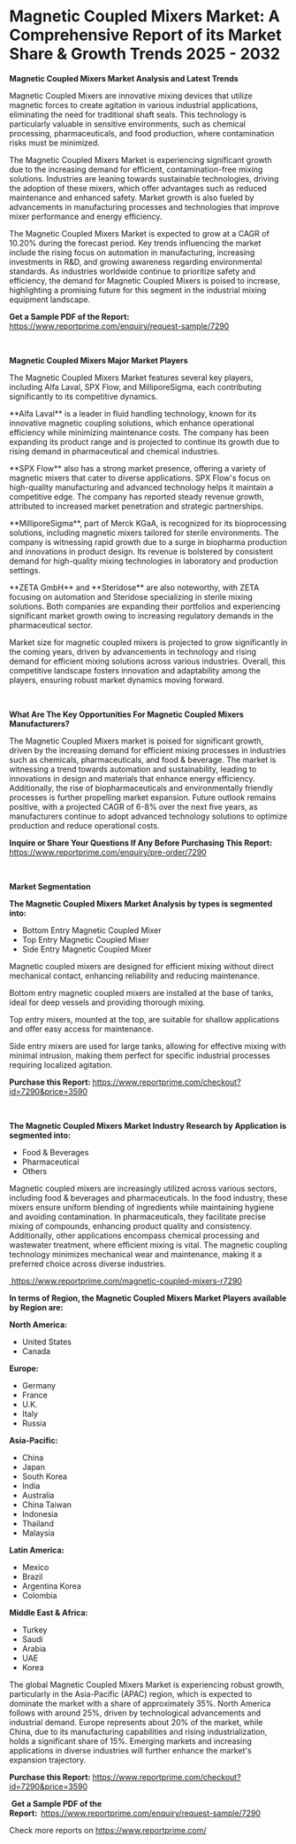 <p><h1>Magnetic Coupled Mixers Market: A Comprehensive Report of its Market Share & Growth Trends 2025 - 2032</h1></p><p><strong>Magnetic Coupled Mixers Market Analysis and Latest Trends</strong></p>
<p><p>Magnetic Coupled Mixers are innovative mixing devices that utilize magnetic forces to create agitation in various industrial applications, eliminating the need for traditional shaft seals. This technology is particularly valuable in sensitive environments, such as chemical processing, pharmaceuticals, and food production, where contamination risks must be minimized. </p><p>The Magnetic Coupled Mixers Market is experiencing significant growth due to the increasing demand for efficient, contamination-free mixing solutions. Industries are leaning towards sustainable technologies, driving the adoption of these mixers, which offer advantages such as reduced maintenance and enhanced safety. Market growth is also fueled by advancements in manufacturing processes and technologies that improve mixer performance and energy efficiency.</p><p>The Magnetic Coupled Mixers Market is expected to grow at a CAGR of 10.20% during the forecast period. Key trends influencing the market include the rising focus on automation in manufacturing, increasing investments in R&D, and growing awareness regarding environmental standards. As industries worldwide continue to prioritize safety and efficiency, the demand for Magnetic Coupled Mixers is poised to increase, highlighting a promising future for this segment in the industrial mixing equipment landscape.</p></p>
<p><strong>Get a Sample PDF of the Report:&nbsp;</strong> <a href="https://www.reportprime.com/enquiry/request-sample/7290?utm_campaign=3452&utm_medium=2&utm_source=Github&utm_content=ia&utm_term=19032025&utm_id=magnetic-coupled-mixers">https://www.reportprime.com/enquiry/request-sample/7290</a></p>
<p>&nbsp;</p>
<p><strong>Magnetic Coupled Mixers Major Market Players</strong></p>
<p><p>The Magnetic Coupled Mixers Market features several key players, including Alfa Laval, SPX Flow, and MilliporeSigma, each contributing significantly to its competitive dynamics.</p><p>**Alfa Laval** is a leader in fluid handling technology, known for its innovative magnetic coupling solutions, which enhance operational efficiency while minimizing maintenance costs. The company has been expanding its product range and is projected to continue its growth due to rising demand in pharmaceutical and chemical industries.</p><p>**SPX Flow** also has a strong market presence, offering a variety of magnetic mixers that cater to diverse applications. SPX Flow's focus on high-quality manufacturing and advanced technology helps it maintain a competitive edge. The company has reported steady revenue growth, attributed to increased market penetration and strategic partnerships.</p><p>**MilliporeSigma**, part of Merck KGaA, is recognized for its bioprocessing solutions, including magnetic mixers tailored for sterile environments. The company is witnessing rapid growth due to a surge in biopharma production and innovations in product design. Its revenue is bolstered by consistent demand for high-quality mixing technologies in laboratory and production settings.</p><p>**ZETA GmbH** and **Steridose** are also noteworthy, with ZETA focusing on automation and Steridose specializing in sterile mixing solutions. Both companies are expanding their portfolios and experiencing significant market growth owing to increasing regulatory demands in the pharmaceutical sector.</p><p>Market size for magnetic coupled mixers is projected to grow significantly in the coming years, driven by advancements in technology and rising demand for efficient mixing solutions across various industries. Overall, this competitive landscape fosters innovation and adaptability among the players, ensuring robust market dynamics moving forward.</p></p>
<p>&nbsp;</p>
<p><strong>What Are The Key Opportunities For Magnetic Coupled Mixers Manufacturers?</strong></p>
<p><p>The Magnetic Coupled Mixers market is poised for significant growth, driven by the increasing demand for efficient mixing processes in industries such as chemicals, pharmaceuticals, and food & beverage. The market is witnessing a trend towards automation and sustainability, leading to innovations in design and materials that enhance energy efficiency. Additionally, the rise of biopharmaceuticals and environmentally friendly processes is further propelling market expansion. Future outlook remains positive, with a projected CAGR of 6-8% over the next five years, as manufacturers continue to adopt advanced technology solutions to optimize production and reduce operational costs.</p></p>
<p><strong>Inquire or Share Your Questions If Any Before Purchasing This Report:</strong> <a href="https://www.reportprime.com/enquiry/pre-order/7290?utm_campaign=3452&utm_medium=2&utm_source=Github&utm_content=ia&utm_term=19032025&utm_id=magnetic-coupled-mixers">https://www.reportprime.com/enquiry/pre-order/7290</a></p>
<p>&nbsp;</p>
<p><strong>Market Segmentation</strong></p>
<p><strong>The Magnetic Coupled Mixers Market Analysis by types is segmented into:</strong></p>
<p><ul><li>Bottom Entry Magnetic Coupled Mixer</li><li>Top Entry Magnetic Coupled Mixer</li><li>Side Entry Magnetic Coupled Mixer</li></ul></p>
<p><p>Magnetic coupled mixers are designed for efficient mixing without direct mechanical contact, enhancing reliability and reducing maintenance. </p><p>Bottom entry magnetic coupled mixers are installed at the base of tanks, ideal for deep vessels and providing thorough mixing. </p><p>Top entry mixers, mounted at the top, are suitable for shallow applications and offer easy access for maintenance. </p><p>Side entry mixers are used for large tanks, allowing for effective mixing with minimal intrusion, making them perfect for specific industrial processes requiring localized agitation.</p></p>
<p><strong>Purchase this Report:&nbsp;</strong><a href="https://www.reportprime.com/checkout?id=7290&price=3590&utm_campaign=3452&utm_medium=2&utm_source=Github&utm_content=ia&utm_term=19032025&utm_id=magnetic-coupled-mixers">https://www.reportprime.com/checkout?id=7290&price=3590</a></p>
<p>&nbsp;</p>
<p><strong>The Magnetic Coupled Mixers Market Industry Research by Application is segmented into:</strong></p>
<p><ul><li>Food & Beverages</li><li>Pharmaceutical</li><li>Others</li></ul></p>
<p><p>Magnetic coupled mixers are increasingly utilized across various sectors, including food & beverages and pharmaceuticals. In the food industry, these mixers ensure uniform blending of ingredients while maintaining hygiene and avoiding contamination. In pharmaceuticals, they facilitate precise mixing of compounds, enhancing product quality and consistency. Additionally, other applications encompass chemical processing and wastewater treatment, where efficient mixing is vital. The magnetic coupling technology minimizes mechanical wear and maintenance, making it a preferred choice across diverse industries.</p></p>
<p><a href="https://www.reportprime.com/magnetic-coupled-mixers-r7290?utm_campaign=3452&utm_medium=2&utm_source=Github&utm_content=ia&utm_term=19032025&utm_id=magnetic-coupled-mixers">&nbsp;https://www.reportprime.com/magnetic-coupled-mixers-r7290</a></p>
<p><strong>In terms of Region, the Magnetic Coupled Mixers Market Players available by Region are:</strong></p>
<p>
    <p> <strong> North America: </strong>
        <ul>
            <li>United States</li>
            <li>Canada</li>
        </ul>
        </p> 
    <p> <strong> Europe: </strong>
        <ul>
            <li>Germany</li>
            <li>France</li>
            <li>U.K.</li>
            <li>Italy</li>
            <li>Russia</li>
        </ul>
        </p> 
    <p> <strong> Asia-Pacific: </strong>
        <ul>
            <li>China</li>
            <li>Japan</li>
            <li>South Korea</li>
            <li>India</li>
            <li>Australia</li>
            <li>China Taiwan</li>
            <li>Indonesia</li>
            <li>Thailand</li>
            <li>Malaysia</li>
        </ul>
        </p> 
    <p> <strong> Latin America: </strong>
        <ul>
            <li>Mexico</li>
            <li>Brazil</li>
            <li>Argentina Korea</li>
            <li>Colombia</li>
        </ul>
        </p> 
    <p> <strong> Middle East & Africa: </strong>
        <ul>
            <li>Turkey</li>
            <li>Saudi</li>
            <li>Arabia</li>
            <li>UAE</li>
            <li>Korea</li>
        </ul>
    </p>
    </p>
<p><p>The global Magnetic Coupled Mixers Market is experiencing robust growth, particularly in the Asia-Pacific (APAC) region, which is expected to dominate the market with a share of approximately 35%. North America follows with around 25%, driven by technological advancements and industrial demand. Europe represents about 20% of the market, while China, due to its manufacturing capabilities and rising industrialization, holds a significant share of 15%. Emerging markets and increasing applications in diverse industries will further enhance the market's expansion trajectory.</p></p>
<p><strong>Purchase this Report: </strong><a href="https://www.reportprime.com/checkout?id=7290&price=3590&utm_campaign=3452&utm_medium=2&utm_source=Github&utm_content=ia&utm_term=19032025&utm_id=magnetic-coupled-mixers">https://www.reportprime.com/checkout?id=7290&price=3590</a></p>
<p>&nbsp;<strong>Get a Sample PDF of the Report:&nbsp;&nbsp;</strong><a href="https://www.reportprime.com/enquiry/request-sample/7290?utm_campaign=3452&utm_medium=2&utm_source=Github&utm_content=ia&utm_term=19032025&utm_id=magnetic-coupled-mixers">https://www.reportprime.com/enquiry/request-sample/7290</a></p>
<p><strong></strong></p>
<p>Check more reports on <a href="https://www.reportprime.com/?utm_campaign=3452&utm_medium=2&utm_source=Github&utm_content=ia&utm_term=19032025&utm_id=magnetic-coupled-mixers">https://www.reportprime.com/</a></p>